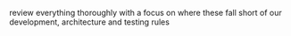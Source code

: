 review everything thoroughly with a focus on where these fall short of our development, architecture and testing rules
